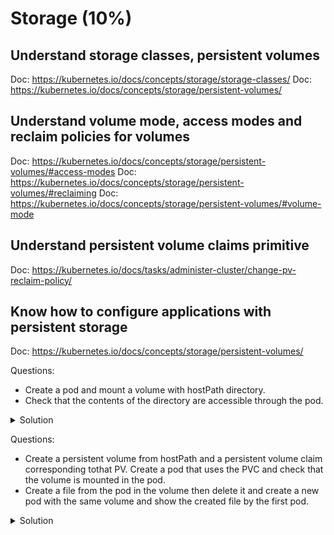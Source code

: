 # Storage (10%)

## Understand storage classes, persistent volumes

Doc: https://kubernetes.io/docs/concepts/storage/storage-classes/
Doc: https://kubernetes.io/docs/concepts/storage/persistent-volumes/

## Understand volume mode, access modes and reclaim policies for volumes

Doc: https://kubernetes.io/docs/concepts/storage/persistent-volumes/#access-modes
Doc: https://kubernetes.io/docs/concepts/storage/persistent-volumes/#reclaiming
Doc: https://kubernetes.io/docs/concepts/storage/persistent-volumes/#volume-mode

## Understand persistent volume claims primitive

Doc: https://kubernetes.io/docs/tasks/administer-cluster/change-pv-reclaim-policy/

## Know how to configure applications with persistent storage

Doc: https://kubernetes.io/docs/concepts/storage/persistent-volumes/

Questions:
- Create a pod and mount a volume with hostPath directory.
- Check that the contents of the directory are accessible through the pod.

<details><summary>Solution</summary>
<p>

pv-pod.yaml:
```yaml
apiVersion: v1
kind: Pod
metadata:
  labels:
    run: pv-pod
  name: pv-pod
spec:
  containers:
  - image: busybox:latest
    name: pv-pod
    args:
      - sleep
      - "3600"
    volumeMounts:
    - name: data
      mountPath: "/data"
  volumes:
  - name: data
    hostPath:
      path: "/home/ubuntu/data/"
```

```bash
# Create directory and file inside it on worker nodes
mkdir /home/ubuntu/data
touch data/file

kubectl apply -f pv-pod.yaml
kubectl exec pv-pod -- ls /data
file
```

</p>
</details>

Questions:
- Create a persistent volume from hostPath and a persistent volume claim corresponding tothat PV. Create a pod that uses the PVC and check that the volume is mounted in the pod.
- Create a file from the pod in the volume then delete it and create a new pod with the same volume and show the created file by the first pod.

<details><summary>Solution</summary>
<p>

pv-data.yaml:
```yaml
apiVersion: v1
kind: PersistentVolume
metadata:
  name: pv-data
spec:
  storageClassName: "local"
  capacity:
    storage: 1Gi
  accessModes:
    - ReadWriteOnce
  hostPath:
    path: "/home/ubuntu/data"

```

pvc-data.yaml:
```yaml
apiVersion: v1
kind: PersistentVolumeClaim
metadata:
  name: pvc-data
spec:
  storageClassName: "local"
  accessModes:
    - ReadWriteOnce
  resources:
    requests:
      storage: 1Gi

```

pvc-pod.yaml:
```yaml
apiVersion: v1
kind: Pod
metadata:
  labels:
    run: pvc-pod
  name: pvc-pod
spec:
  containers:
  - image: busybox:latest
    name: pvc-pod
    args:
      - sleep
      - "3600"
    volumeMounts:
    - name: data
      mountPath: "/data"
  volumes:
  - name: data
    persistentVolumeClaim:
      claimName: pvc-data

```

Create a pod with the PVC. Create a file on volume. Delete the pod and create a new one with the same volume. Check that the file has persisted.

```bash
kubectl apply -f pv-data.yaml
kubectl apply -f pvc-data.yaml
kubectl apply -f pvc-pod.yaml

kubectl get pv
NAME      CAPACITY   ACCESS MODES   RECLAIM POLICY   STATUS   CLAIM              STORAGECLASS   REASON   AGE
pv-data   1Gi        RWO            Retain           Bound    default/pvc-data   local                   20m

kubectl get pvc
NAME       STATUS   VOLUME    CAPACITY   ACCESS MODES   STORAGECLASS   AGE
pvc-data   Bound    pv-data   1Gi        RWO            local          20m

# Check that the volume has been mounted
kubectl exec pvc-pod -- ls /data/
file

# Create a new file
kubectl exec pvc-pod -- touch /data/file2

# Delete the pod
kubectl delete -f pvc-pod.yaml

# Copy the pvc-pod.yaml and change the name of the pod to pvc-pod-2
kubectl apply -f pvc-pod-2.yaml

# Check that the file from previous pod has persisted on volume
kubectl exec pvc-pod-2 -- ls /data/
file
file2
```
</p>
</details>
